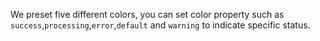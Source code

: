 We preset five different colors, you can set color property such as `success`,`processing`,`error`,`default` and `warning` to indicate specific status.